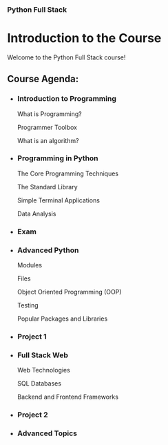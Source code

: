 ### Python Full Stack

# Introduction to the Course

Welcome to the Python Full Stack course!

## Course Agenda:


- ### Introduction to Programming

    What is Programming?

    Programmer Toolbox

    What is an algorithm?

        

- ### Programming in Python

    The Core Programming Techniques

    The Standard Library
    
    Simple Terminal Applications 
    
    Data Analysis 

- ### Exam

- ### Advanced Python

    Modules

    Files

    Object Oriented Programming (OOP)

    Testing

    Popular Packages and Libraries


- ### Project 1

- ### Full Stack Web 

    Web Technologies 

    SQL Databases

    Backend and Frontend Frameworks

- ### Project 2

- ### Advanced Topics

 


